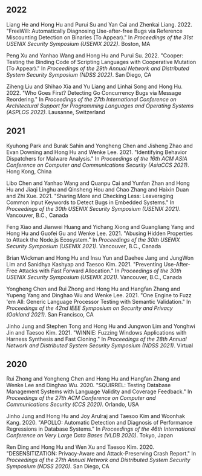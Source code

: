 
## 2022

Liang He and Hong Hu and Purui Su and Yan Cai and Zhenkai Liang. 2022. "<span class="nocase">FreeWill: Automatically Diagnosing Use-after-free Bugs via Reference Miscounting Detection on Binaries (To Appear)</span>." In *Proceedings of the 31st USENIX Security Symposium (USENIX 2022)*. Boston, MA  


Peng Xu and Yanhao Wang and Hong Hu and Purui Su. 2022. "<span class="nocase">Cooper: Testing the Binding Code of Scripting Languages with Cooperative Mutation (To Appear)</span>." In *Proceedings of the 29th Annual Network and Distributed System Security Symposium (NDSS 2022)*. San Diego, CA  


Ziheng Liu and Shihao Xia and Yu Liang and Linhai Song and Hong Hu. 2022. "<span class="nocase">Who Goes First? Detecting Go Concurrency Bugs via Message Reordering</span>." In *Proceedings of the 27th International Conference on Architectural Support for Programming Languages and Operating Systems (ASPLOS 2022)*. Lausanne, Switzerland  

## 2021

Kyuhong Park and Burak Sahin and Yongheng Chen and Jisheng Zhao and Evan Downing and Hong Hu and Wenke Lee. 2021. "<span class="nocase">Identifying Behavior Dispatchers for Malware Analysis</span>." In *Proceedings of the 16th ACM ASIA Conference on Computer and Communications Security (AsiaCCS 2021)*. Hong Kong, China  


Libo Chen and Yanhao Wang and Quanpu Cai and Yunfan Zhan and Hong Hu and Jiaqi Linghu and Qinsheng Hou and Chao Zhang and Haixin Duan and Zhi Xue. 2021. "<span class="nocase">Sharing More and Checking Less: Leaveraging Common Input Keywords to Detect Bugs in Embedded Systems</span>." In *Proceedings of the 30th USENIX Security Symposium (USENIX 2021)*. Vancouver, B.C., Canada  


Feng Xiao and Jianwei Huang and Yichang Xiong and Guangliang Yang and Hong Hu and Guofei Gu and Wenke Lee. 2021. "<span class="nocase">Abusing Hidden Properties to Attack the Node.js Ecosystem</span>." In *Proceedings of the 30th USENIX Security Symposium (USENIX 2021)*. Vancouver, B.C., Canada  


Brian Wickman and Hong Hu and Insu Yun and Daehee Jang and JungWon Lim and Sanidhya Kashyap and Taesoo Kim. 2021. "<span class="nocase">Preventing Use-After-Free Attacks with Fast Forward Allocation</span>." In *Proceedings of the 30th USENIX Security Symposium (USENIX 2021)*. Vancouver, B.C., Canada  


Yongheng Chen and Rui Zhong and Hong Hu and Hangfan Zhang and Yupeng Yang and Dinghao Wu and Wenke Lee. 2021. "<span class="nocase">One Engine to Fuzz 'em All: Generic Language Processor Testing with Semantic Validation</span>." In *Proceedings of the 42nd IEEE Symposium on Security and Privacy (Oakland 2021)*. San Francisco, CA  


Jinho Jung and Stephen Tong and Hong Hu and Jungwon Lim and Yonghwi Jin and Taesoo Kim. 2021. "<span class="nocase">WINNIE: Fuzzing Windows Applications with Harness Synthesis and Fast Cloning</span>." In *Proceedings of the 28th Annual Network and Distributed System Security Symposium (NDSS 2021)*. Virtual  

## 2020

Rui Zhong and Yongheng Chen and Hong Hu and Hangfan Zhang and Wenke Lee and Dinghao Wu. 2020. "<span class="nocase">SQUIRREL: Testing Database Management Systems with Language Validity and Coverage Feedback</span>." In *Proceedings of the 27th ACM Conference on Computer and Communications Security (CCS 2020)*. Orlando, USA  


Jinho Jung and Hong Hu and Joy Arulraj and Taesoo Kim and Woonhak Kang. 2020. "<span class="nocase">APOLLO: Automatic Detection and Diagnosis of Performance Regressions in Database Systems</span>." In *Proceedings of the 46th International Conference on Very Large Data Bases (VLDB 2020)*. Tokyo, Japan  


Ren Ding and Hong Hu and Wen Xu and Taesoo Kim. 2020. "<span class="nocase">DESENSITIZATION: Privacy-Aware and Attack-Preserving Crash Report</span>." In *Proceedings of the 27th Annual Network and Distributed System Security Symposium (NDSS 2020)*. San Diego, CA  
